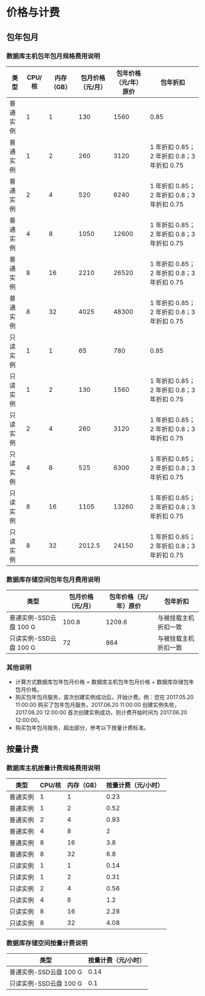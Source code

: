 # 价格与计费

## 包年包月

### 数据库主机包年包月规格费用说明

|   类型   | CPU/核 | 内存（GB） | 包月价格（元/月） | 包年价格（元/年）原价 |                  包年折扣                  |
|----------|--------|------------|-------------------|-----------------------|--------------------------------------------|
| 普通实例 |      1 |          1 |               130 |                  1560 | 0.85                                       |
| 普通实例 |      1 |          2 |               260 |                  3120 | 1 年折扣 0.85；2 年折扣 0.8；3 年折扣 0.75 |
| 普通实例 |      2 |          4 |               520 |                  6240 | 1 年折扣 0.85；2 年折扣 0.8；3 年折扣 0.75 |
| 普通实例 |      4 |          8 |              1050 |                 12600 | 1 年折扣 0.85；2 年折扣 0.8；3 年折扣 0.75 |
| 普通实例 |      8 |         16 |              2210 |                 26520 | 1 年折扣 0.85；2 年折扣 0.8；3 年折扣 0.75 |
| 普通实例 |      8 |         32 |              4025 |                 48300 | 1 年折扣 0.85；2 年折扣 0.8；3 年折扣 0.75 |
| 只读实例 |      1 |          1 |                65 |                   780 | 0.85                                       |
| 只读实例 |      1 |          2 |               130 |                  1560 | 1 年折扣 0.85；2 年折扣 0.8；3 年折扣 0.75 |
| 只读实例 |      2 |          4 |               260 |                  3120 | 1 年折扣 0.85；2 年折扣 0.8；3 年折扣 0.75 |
| 只读实例 |      4 |          8 |               525 |                  6300 | 1 年折扣 0.85；2 年折扣 0.8；3 年折扣 0.75 |
| 只读实例 |      8 |         16 |              1105 |                 13260 | 1 年折扣 0.85；2 年折扣 0.8；3 年折扣 0.75 |
| 只读实例 |      8 |         32 |            2012.5 |                 24150 | 1 年折扣 0.85；2 年折扣 0.8；3 年折扣 0.75 |

### 数据库存储空间包年包月费用说明

|          类型          | 包月价格（元/月） | 包年价格（元/年）原价 |       包年折扣       |
|------------------------|-------------------|-----------------------|----------------------|
| 普通实例-SSD云盘 100 G |             100.8 |                1209.6 | 与被挂载主机折扣一致 |
| 只读实例-SSD云盘 100 G |                72 |                   864 | 与被挂载主机折扣一致 |

### 其他说明

* 计算方式数据库包年包月价格 = 数据库主机包年包月价格 + 数据库存储包年包月价格。
* 购买包年包月服务，首次创建实例成功后，开始计费。例：您在 2017.05.20 11:00:00 购买了包年包月服务，2017.06.20 11:00:00 创建实例失败，2017.06.20 12:00:00 首次创建实例成功，则计费开始时间为 2017.06.20 12:00:00。
* 购买包年包月服务，超出部分，参考以下按量计费标准。

## 按量计费

### 数据库主机按量计费规格费用说明
|   类型   | CPU/核 | 内存（GB） | 按量计费（元/小时） |
|----------|--------|------------|---------------------|
| 普通实例 |      1 |          1 |                0.23 |
| 普通实例 |      1 |          2 |                0.52 |
| 普通实例 |      2 |          4 |                0.93 |
| 普通实例 |      4 |          8 |                   2 |
| 普通实例 |      8 |         16 |                 3.8 |
| 普通实例 |      8 |         32 |                 6.8 |
| 只读实例 |      1 |          1 |                0.14 |
| 只读实例 |      1 |          2 |                0.31 |
| 只读实例 |      2 |          4 |                0.56 |
| 只读实例 |      4 |          8 |                 1.2 |
| 只读实例 |      8 |         16 |                2.28 |
| 只读实例 |      8 |         32 |                4.08 |


### 数据库存储空间按量计费说明

|          类型          | 按量计费（元/小时） |
|------------------------|---------------------|
| 普通实例-SSD云盘 100 G |                0.14 |
| 只读实例-SSD云盘 100 G |                 0.1 |
